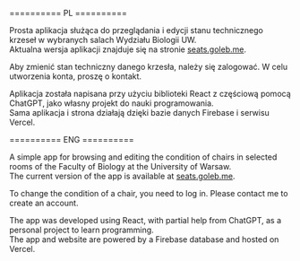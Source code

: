 ========== PL ==========

Prosta aplikacja służąca do przeglądania i edycji stanu technicznego krzeseł w wybranych salach Wydziału Biologii UW.  
Aktualna wersja aplikacji znajduje się na stronie [seats.goleb.me](https://seats.goleb.me).

Aby zmienić stan techniczny danego krzesła, należy się zalogować. W celu utworzenia konta, proszę o kontakt.  

Aplikacja została napisana przy użyciu biblioteki React z częściową pomocą ChatGPT, jako własny projekt do nauki programowania.  
Sama aplikacja i strona działają dzięki bazie danych Firebase i serwisu Vercel.

========== ENG ==========

A simple app for browsing and editing the condition of chairs in selected rooms of the Faculty of Biology at the University of Warsaw.  
The current version of the app is available at [seats.goleb.me](https://seats.goleb.me).

To change the condition of a chair, you need to log in. Please contact me to create an account.  

The app was developed using React, with partial help from ChatGPT, as a personal project to learn programming.  
The app and website are powered by a Firebase database and hosted on Vercel.

